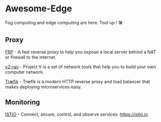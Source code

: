 # Awesome-Edge
Fog computing and edge computing are here. Tool up ! 🛠 


## Proxy
[FRP](https://github.com/fatedier/frp) - A fast reverse proxy to help you expose a local server behind a NAT or firewall to the internet.

[v2-ray](https://github.com/v2ray/v2ray-core) - Project V is a set of network tools that help you to build your own computer network. 

[Træfik](https://docs.traefik.io/) - Træfik is a modern HTTP reverse proxy and load balancer that makes deploying microservices easy.
 
## Monitoring 
[ISTIO](https://github.com/istio/istio) - Connect, secure, control, and observe services. https://istio.io

